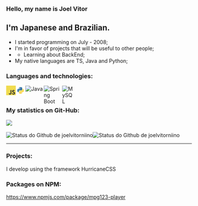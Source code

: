 ### Hello, my name is Joel Vitor 

## I'm Japanese and Brazilian.
- I started programming on July - 2008;
- I'm in favor of projects that will be useful to other people;
- - Learning about BackEnd; 
- My native languages are TS, Java and Python;

### Languages and technologies:

<div>
<img align="left" alt="JavaScript" width="26px" src="https://raw.githubusercontent.com/github/explore/80688e429a7d4ef2fca1e82350fe8e3517d3494d/topics/javascript/javascript.png" />
<img align="left" alt="Python" width="26px" src="https://raw.githubusercontent.com/github/explore/80688e429a7d4ef2fca1e82350fe8e3517d3494d/topics/python/python.png" />
<img align="left" alt="Java" width="50px" src="https://logospng.org/download/java/logo-java-256.png">
<img align="left" alt="Spring Boot" width="50" src="https://user-images.githubusercontent.com/33158051/103466606-760a4000-4d14-11eb-9941-2f3d00371471.png"
<img align="left" alt="TypeScript" width="35px" src="https://cdn.iconscout.com/icon/free/png-256/typescript-1174965.png">
<img align="left" alt="MySQL" width="35px" src="https://camo.githubusercontent.com/f85f882cb31eeaeee657ec955313015c30378e8f56c3dc2f06933b617a276cfd/68747470733a2f2f77372e706e6777696e672e636f6d2f706e67732f3734372f3739382f706e672d7472616e73706172656e742d6d7973716c2d6c6f676f2d6d7973716c2d64617461626173652d7765622d646576656c6f706d656e742d636f6d70757465722d736f6674776172652d646f6c7068696e2d6d6172696e652d6d616d6d616c2d616e696d616c732d746578742d7468756d626e61696c2e706e67" />
</div>
<br />
<br />

### My statistics on Git-Hub:
![](http://estruyf-github.azurewebsites.net/api/VisitorHit?user=joelvitorniino&repo=joelvitorniino&countColorcountColor)

<img align="left" alt="Status do Github de joelvitorniino" src="https://github-readme-stats.vercel.app/api?username=joelvitorniino&show_icons=true&hide_border=true&count_private=true">

<img alt="Status do Github de joelvitorniino" src="https://github-readme-stats.vercel.app/api/top-langs/?username=joelvitorniino&&langs_count=12&count_private=true&layout=compact&hide=Jupyter%20Notebook">

---

### Projects:

I develop using the framework HurricaneCSS

### Packages on NPM:

https://www.npmjs.com/package/mpg123-player

